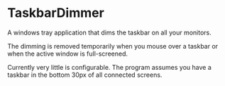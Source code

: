# TaskbarDimmer
A windows tray application that dims the taskbar on all your monitors.

The dimming is removed temporarily when you mouse over a taskbar or when the active window is full-screened.

Currently very little is configurable.  The program assumes you have a taskbar in the bottom 30px of all connected screens.
